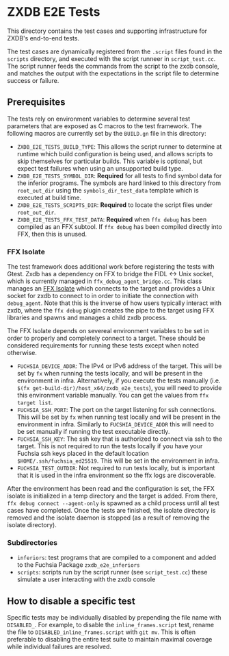 # ZXDB E2E Tests

This directory contains the test cases and supporting infrastructure for ZXDB's end-to-end tests.

The test cases are dynamically registered from the `.script` files found in the `scripts` directory,
and executed with the script runneer in `script_test.cc`. The script runner feeds the commands from
the script to the zxdb console, and matches the output with the expectations in the script file to
determine success or failure.

## Prerequisites

The tests rely on environment variables to determine several test parameters that are exposed as
C macros to the test framework. The following macros are currently set by the `BUILD.gn` file in
this directory:

  * `ZXDB_E2E_TESTS_BUILD_TYPE`: This allows the script runner to determine at runtime which build
    configuration is being used, and allows scripts to skip themselves for particular builds. This
    variable is optional, but expect test failures when using an unsupported build type.
  * `ZXDB_E2E_TESTS_SYMBOL_DIR`:  **Required** for all tests to find symbol data for the inferior
    programs. The symbols are hard linked to this directory from `root_out_dir` using the
    `symbols_dir_test_data` template which is executed at build time.
  * `ZXDB_E2E_TESTS_SCRIPTS_DIR`: **Required** to locate the script files under `root_out_dir`.
  * `ZXDB_E2E_TESTS_FFX_TEST_DATA`: **Required** when `ffx debug` has been compiled as an FFX
    subtool. If `ffx debug` has been compiled directly into FFX, then this is unused.

### FFX Isolate

The test framework does additional work before registering the tests with Gtest. Zxdb has a
dependency on FFX to bridge the FIDL <-> Unix socket, which is currently managed in
`ffx_debug_agent_bridge.cc`. This class manages an [FFX Isolate][ffx-isolate] which connects to the
target and provides a Unix socket for zxdb to connect to in order to initiate the connection with
`debug_agent`. Note that this is the inverse of how users typically interact with zxdb, where the
`ffx debug` plugin creates the pipe to the target using FFX libraries and spawns and manages a child
zxdb process.

The FFX Isolate depends on severeal environment variables to be set in order to properly and
completely connect to a target. These should be considered requirements for running these tests
except when noted otherwise.

  * `FUCHSIA_DEVICE_ADDR`: The IPv4 or IPv6 address of the target. This will be set by `fx` when
    running the tests locally, and will be present in the environment in infra. Alternatively, if
    you execute the tests manually (i.e. `$(fx get-build-dir)/host_x64/zxdb_e2e_tests`), you will
    need to provide this environment variable manually. You can get the values from
    `ffx target list`.
  * `FUCHSIA_SSH_PORT`: The port on the target listening for ssh connections. This will be set by
    `fx` when running test locally and will be present in the environment in infra. Similarly to
    `FUCSHIA_DEVICE_ADDR` this will need to be set manually if running the test executable directly.
  * `FUCHSIA_SSH_KEY`: The ssh key that is authorized to connect via ssh to the target. This is not
    required to run the tests locally if you have your Fuchsia ssh keys placed in the default
    location `$HOME/.ssh/fuchsia_ed25519`. This will be set in the environment in infra.
  * `FUCHSIA_TEST_OUTDIR`: Not required to run tests locally, but is important that it is used in
    the infra environment so the ffx logs are discoverable.

After the environment has been read and the configuration is set, the FFX isolate is initialized in
a temp directory and the target is added. From there, `ffx debug connect --agent-only` is spawned as
a child process until all test cases have completed. Once the tests are finished, the isolate
directory is removed and the isolate daemon is stopped (as a result of removing the isolate
directory).

### Subdirectories

  * `inferiors`: test programs that are compiled to a component and added to the Fuchsia Package
    `zxdb_e2e_inferiors`
  * `scripts`: scripts run by the script runner (see `script_test.cc`) these simulate a user
    interacting with the zxdb console

## How to disable a specific test

Specific tests may be individually disabled by prepending the file name with `DISABLED_`. For
example, to disable the `inline_frames.script` test, rename the file to
`DISABLED_inline_frames.script` with `git mv`. This is often preferable to disabling the entire test
suite to maintain maximal coverage while individual failures are resolved.

[ffx-isolate]: /docs/development/tools/ffx/development/integration_testing.md

